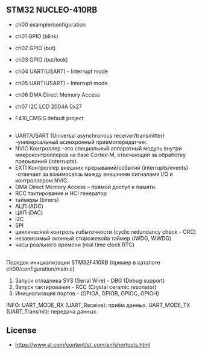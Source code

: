 ## STM32 NUCLEO-410RB

- ch00 example/configuration
- ch01 GPIO (blink)
- ch02 GPIO (but)
- ch03 GPIO (but/lock)
- ch04 UART(USART) - Interrupt mode 
- ch05 UART(USART) - Interrupt mode
- ch06 DMA Direct Memory Access
- ch07 I2C LCD 2004A 0x27

- F410_CMSIS default project


## 

- UART/USART (Universal asynchronous receiver/transmitter) -универсальный асинхронный приемопередатчик.
- NVIC Контроллер –это специальный аппаратный модуль внутри микроконтроллеров на базе Cortex-M, отвечающий за обработку прерываний (interrupts).
- EXTI Контроллер внешних прерываний/событий (interrupts/events) -отвечает за взаимосвязь между внешними сигналами I/O и контроллером NVIC.
- DMA Direct Memory Access – прямой доступ к памяти.
- RCC тактирование и HCI генератор
- таймеры (timers)
- АЦП (ADC) 
- ЦАП (DAC)
- I2C
- SPI
- циклический контроль избыточности (cyclic redundancy check - CRC)
- независимый  оконный сторожевойа таймер (IWDG, WWDG)
- часы реального времени (real time clock RTC)

## 

Порядок инициализации STM32F410RB (пример в каталоге ch00/configuration/main.c)

1. Запуск отладчика SYS (Serial Wire) - DBG (Debug support)
2. Запуск тактирования - RCC (Crystal ceramic resonator)
2. Инициализация портов - (GPIOA, GPIOB, GPIOC, GPIOH)


INFO:
UART_MODE_RX (UART_Receive): приём данных. 
UART_MODE_TX (UART_Transmit): передача данных. 

## License

- https://www.st.com/content/st_com/en/shortcuts.html
